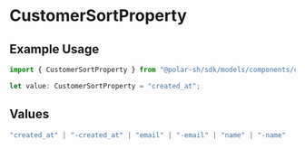 # CustomerSortProperty

## Example Usage

```typescript
import { CustomerSortProperty } from "@polar-sh/sdk/models/components/customersortproperty.js";

let value: CustomerSortProperty = "created_at";
```

## Values

```typescript
"created_at" | "-created_at" | "email" | "-email" | "name" | "-name"
```